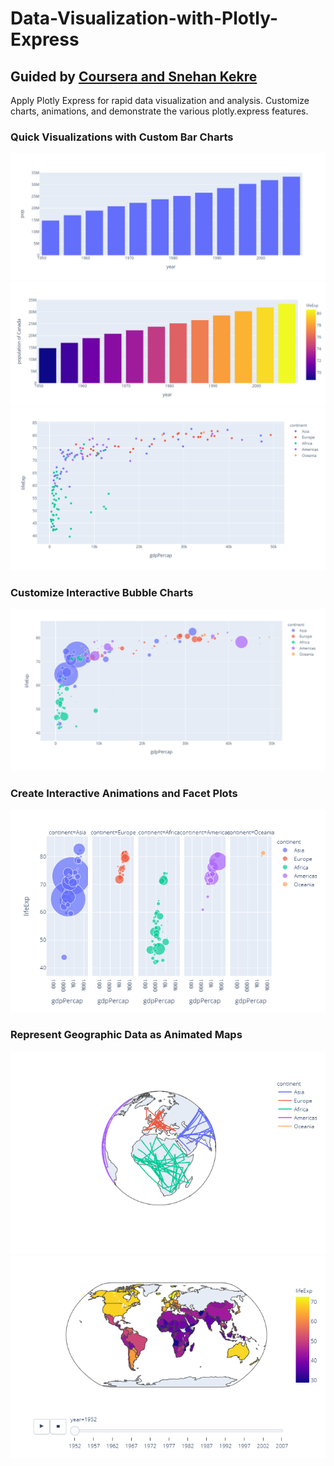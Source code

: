 # Data-Visualization-with-Plotly-Express
## Guided by [Coursera and Snehan Kekre](https://www.coursera.org/projects/data-visualization-plotly-express?edocomorp=freegpmay2020)
Apply Plotly Express for rapid data visualization and analysis. Customize charts, animations, and demonstrate the various plotly.express features.
### Quick Visualizations with Custom Bar Charts
![](images/1_barCapture.PNG)
![](images/2_barCapture.PNG)
![](images/scatterCapture.PNG)
### Customize Interactive Bubble Charts
![](images/buCapture.PNG)
### Create Interactive Animations and Facet Plots
![](images/newplot.png)
### Represent Geographic Data as Animated Maps
![](images/globnewplot%20(1).png)
![](images/glob2newplot%20(1).png)
